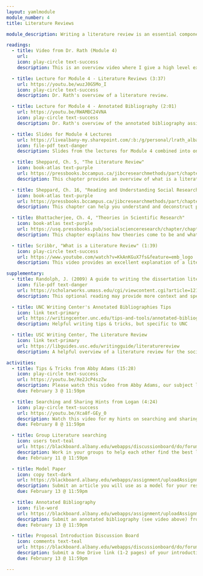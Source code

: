 ```yaml
---
layout: yamlmodule
module_number: 4
title: Literature Reviews

module_description: Writing a literature review is an essential component of any research proposal. This module will prepare you to complete one major section of your proposal.

readings:
  - title: Video from Dr. Rath (Module 4)
    url:
    icon: play-circle text-success
    description: This is an overview video where I give a high level explanation of the readings and describe this week's tasks.

  - title: Lecture for Module 4 - Literature Reviews (3:37)
    url: https://youtu.be/wuzJ0G5Mo_I
    icon: play-circle text-success
    description: Dr. Rath's overview of a literature review.

  - title: Lecture for Module 4 - Annotated Bibliography (2:01)
    url: https://youtu.be/RWAMBC24VNA
    icon: play-circle text-success
    description: Dr. Rath's overview of the annotated bibliography assignment.

  - title: Slides for Module 4 Lectures
    url: https://livealbany-my.sharepoint.com/:b:/g/personal/lrath_albany_edu/EcUyLGNZblFHgzVDLHs01ssBUkVutOLygLJLV0OurG8Vvg?e=2gOyUc
    icon: file-pdf text-danger
    description: Slides from the lectures for Module 4 combined into one PDF.

  - title: Sheppard, Ch. 5, "The Literature Review"
    icon: book-atlas text-purple
    url: https://pressbooks.bccampus.ca/jibcresearchmethods/part/chapter-5/
    description: This chapter provides an overview of what is a literature review when it comes to field research.

  - title: Sheppard, Ch. 16, "Reading and Understanding Social Research"
    icon: book-atlas text-purple
    url: https://pressbooks.bccampus.ca/jibcresearchmethods/part/chapter-16/
    description: This chapter can help you understand and deconstruct papers that you find through literature searching.

  - title: Bhattacherjee, Ch. 4, "Theories in Scientific Research"
    icon: book-atlas text-purple
    url: https://usq.pressbooks.pub/socialscienceresearch/chapter/chapter-4-theories-in-scientific-research/
    description: This chapter explains how theories come to be and what makes a "good" theory.

  - title: Scribbr, "What is a Literature Review" (1:39)
    icon: play-circle text-success
    url: https://www.youtube.com/watch?v=KkAnKGuX7fs&feature=emb_logo
    description: This video provides an excellent explanation of a literature review. The video also provides tips and tricks to help you complete your assignment.

supplementary:
  - title: Randolph, J. (2009) A guide to writing the dissertation literature review. <em>Practical Assessment, Research, and Evaluation 14</em>, Article 13. https://doi.org/10.7275/b0az-8t74
    icon: file-pdf text-danger
    url: https://scholarworks.umass.edu/cgi/viewcontent.cgi?article=1219&context=pare
    description: This optional reading may provide more context and specific methods for completing a literature review. Tables 2 and 3 provide excellent graphical organizers if that is helpful for you.

  - title: UNC Writing Center's Annotated Bibliographies Tips
    icon: link text-primary
    url: https://writingcenter.unc.edu/tips-and-tools/annotated-bibliographies/
    description: Helpful writing tips & tricks, but specific to UNC

  - title: USC Writing Center, The Literature Review
    icon: link text-primary
    url: https://libguides.usc.edu/writingguide/literaturereview
    description: A helpful overview of a literature review for the social sciences.

activities:
  - title: Tips & Tricks from Abby Adams (15:28)
    icon: play-circle text-success
    url: https://youtu.be/Xe2JcP4szZw
    description: Please watch this video from Abby Adams, our subject librarian!
    due: February 3 @ 11:59pm

  - title: Searching and Sharing Hints from Logan (4:24)
    icon: play-circle text-success
    url: https://youtu.be/Xca8f-GEy_0
    description: Watch this video for my hints on searching and sharing (EBSCO permalinks and some tips for MS Word)
    due: February 8 @ 11:59pm

  - title: Group Literature searching
    icon: users text-teal
    url: https://blackboard.albany.edu/webapps/discussionboard/do/forum?action=list_threads&course_id=_174705_1&nav=discussion_board_entry&conf_id=_283757_1&forum_id=_613442_1
    description: Work in your groups to help each other find the best literature.
    due: February 11 @ 11:59pm

  - title: Model Paper
    icon: copy text-dark
    url: https://blackboard.albany.edu/webapps/assignment/uploadAssignment?content_id=_7859441_1&course_id=_174705_1&group_id=&mode=cpview
    description: Submit an article you will use as a model for your research proposal. This must be a field study with an introduction, literature review, and methods section.
    due: February 13 @ 11:59pm

  - title: Annotated Bibliography
    icon: file-word
    url: https://blackboard.albany.edu/webapps/assignment/uploadAssignment?content_id=_7859505_1&course_id=_174705_1&group_id=&mode=cpview
    description: Submit an annotated bibliography (see video above) from your literature searching. See the assignment handout linked in Blackboard.
    due: February 13 @ 11:59pm

  - title: Proposal Introduction Discussion Board
    icon: comments text-teal
    url: https://blackboard.albany.edu/webapps/discussionboard/do/forum?action=list_threads&course_id=_174705_1&nav=discussion_board_entry&conf_id=_283757_1&forum_id=_613515_1
    description: Submit a One Drive link (1-2 pages) of your introduction. The link must be set so that others at UAlbany can review (but not edit) your document.
    due: February 13 @ 11:59pm

---
```

